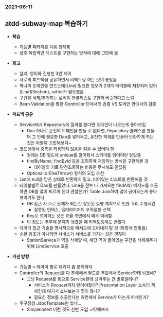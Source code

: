 ### 2021-06-11

## atdd-subway-map 복습하기
- __복습__
    - 기능별 패키지를 처음 접해봄
    - 상호 독립적인 테스트를 구현하는 방식에 대해 고민해 봄

- __회고__
    - 샐리, 영이와 진행한 3인 페어
    - 서로의 피드백을 공유하면서 리팩토링 하는 것이 좋았음
    - 하나의 도메인을 만드는데(Line) 필요한 정보가 2개의 테이블에 저장되어 있어(Line&Section), setter가 필요했음
    - 구간을 삭제/추가하는 로직이 연결리스트 구현과 비슷하다고 느낌
    - Bean Validation을 통한 Controller 단에서의 검증 VS 도메인 안에서의 검증
    
- __피드백 공유__
    - Service에서 Repository에 질의를 한다면 도메인이 나오는게 좋아보임
        - Dao 하나로 온전히 도메인을 만들 수 없다면, Repository 클래스를 만들어 그 안에 필요한 Dao를 넣어두고, 온전한 객체를 만들어 반환하게 하는 것은 어떨까 고민해보자~
    - 코드상에서 중복을 허용하지 않음을 읽을 수 있어야 함
        - 원래는 DB 필드에 unique를 걸어둬서 스키마를 읽어야만 알았음
        - findByName, findById 등을 조회하여 저장하는 방식을 구현해볼 것
            - 테이블의 키로 단건조회하는 비용은 무시해도 괜찮음
        - Optional.orElseThrow() 형식의 도입 추천
    - List에 null을 담은 상태로 반환하지 말고, 비어있는 리스트를 반환해줄 것
    - 테이블별로 Dao를 만들었다. Line을 전부 다 가져오는 findAll() 메서드를 호출하면 DB를 많이 찌르게 된다 괜찮은가? Table Join하여 많이 긁어오는게 좋아보이기도 한다
        - DB 접근 시 주로 문제가 되는건 잘못된 실행 계획으로 인한 쿼리 수행시간
            - 잘못된 인덱스, 옵티마이저의 부적절한 선택
        - Key로 조회하는 것은 효율 측면에서 매우 미비함
        - 이 정도는 추후에 문제가 생겼을 때 리팩토링해도 괜찮다
    - 데이터 접근 기술을 명시적으로 메서드에 드러내지 말 것 (확장에 안좋음)
    - 순환 참조가 아니라면 서비스가 서비스를 가지는 것은 괜찮다
        - StationService가 역을 삭제할 때, 해당 역이 들어있는 구간을 삭제해주기 위해 LineService 호출
        

- __개선 방향__
    - 기능별 > 레이여 별로 패키지 좀 분리하자
    - Controller의 Request를 다 분해해서 필드를 추출해서 Service한테 넘겼네?
        - 그냥 Request를 통으로 Service한테 넘겨주는 건 별로일려나?
            - 서비스가 Request까지 알아야할까? Presentation Layer 소속의 객체인데 여기서 쇼부보는게 맞지 않나?
            - 필요한 정보를 추출한다는 측면에서 Service가 아는게 어색한가?
    - 주구장창 JdbcTemplate만 썼네...
        - SimpleInsert 이런 것도 한번 도입 고민해보자
    